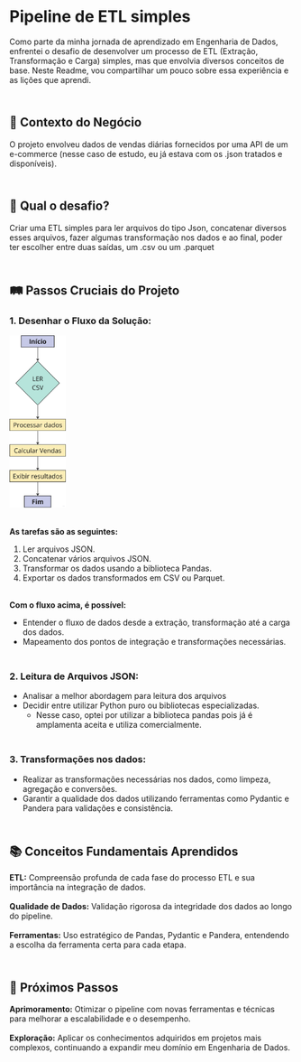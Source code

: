 # Pipeline de ETL simples

 Como parte da minha jornada de aprendizado em Engenharia de Dados, enfrentei o desafio de desenvolver um processo de ETL (Extração, Transformação e Carga) simples, mas que envolvia diversos conceitos de base. Neste Readme, vou compartilhar um pouco sobre essa experiência e as lições que aprendi.


## <br/>🌟 **Contexto do Negócio**
O projeto envolveu dados de vendas diárias fornecidos por uma API de um e-commerce (nesse caso de estudo, eu já estava com os .json tratados e disponíveis). 


## <br/>🎯 **Qual o desafio?**

Criar uma ETL simples para ler arquivos do tipo Json, concatenar diversos esses arquivos, fazer algumas transformação nos dados e ao final, poder ter escolher entre duas saídas, um .csv ou um .parquet



## <br/>🛤️ Passos Cruciais do Projeto

### 1. Desenhar o Fluxo da Solução:

<img src="image-1.png"
width="100px"/>


**<br/>As tarefas são as seguintes:**
1. Ler arquivos JSON.
2. Concatenar vários arquivos JSON.
3. Transformar os dados usando a biblioteca Pandas.
4. Exportar os dados transformados em CSV ou Parquet.



**<br/>Com o fluxo acima, é possível:**

-  Entender o fluxo de dados desde a extração, transformação até a carga dos dados.
- Mapeamento dos pontos de integração e transformações necessárias.



### <br/>2. Leitura de Arquivos JSON:

- Analisar a melhor abordagem para leitura dos arquivos
- Decidir entre utilizar Python puro ou bibliotecas especializadas.
    - Nesse caso, optei por utilizar a biblioteca pandas pois já é  amplamenta aceita e utiliza comercialmente.


### <br/>3. Transformações nos dados:

- Realizar as transformações necessárias nos dados, como limpeza, agregação e conversões.
- Garantir a qualidade dos dados utilizando ferramentas como Pydantic e Pandera para validações e consistência.


## <br/>📚 **Conceitos Fundamentais Aprendidos**
**ETL:** Compreensão profunda de cada fase do processo ETL e sua importância na integração de dados.
**<br/><br/>Qualidade de Dados:** Validação rigorosa da integridade dos dados ao longo do pipeline.
**<br/><br/>Ferramentas:** Uso estratégico de Pandas, Pydantic e Pandera, entendendo a escolha da ferramenta certa para cada etapa.


## <br/>**🚀 Próximos Passos**
**Aprimoramento:** Otimizar o pipeline com novas ferramentas e técnicas para melhorar a escalabilidade e o desempenho.
**<br/><br/>Exploração:** Aplicar os conhecimentos adquiridos em projetos mais complexos, continuando a expandir meu domínio em Engenharia de Dados.